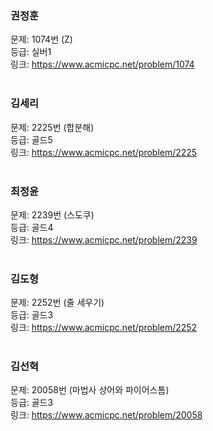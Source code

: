 ### 권정훈
문제: 1074번 (Z) <br/>
등급: 실버1 <br/>
링크: https://www.acmicpc.net/problem/1074 <br/>
<br/>

### 김세리 
문제: 2225번 (합분해) <br/>
등급: 골드5 <br/>
링크: https://www.acmicpc.net/problem/2225 <br/>
<br/>

### 최정윤
문제: 2239번 (스도쿠) <br/>
등급: 골드4 <br/>
링크: https://www.acmicpc.net/problem/2239 <br/>
<br/>

### 김도형
문제: 2252번 (줄 세우기) <br/>
등급: 골드3 <br/>
링크: https://www.acmicpc.net/problem/2252 <br/>
<br/>

### 김선혁
문제: 20058번 (마법사 상어와 파이어스톰) <br/>
등급: 골드3 <br/>
링크: https://www.acmicpc.net/problem/20058 <br/>
<br/>
